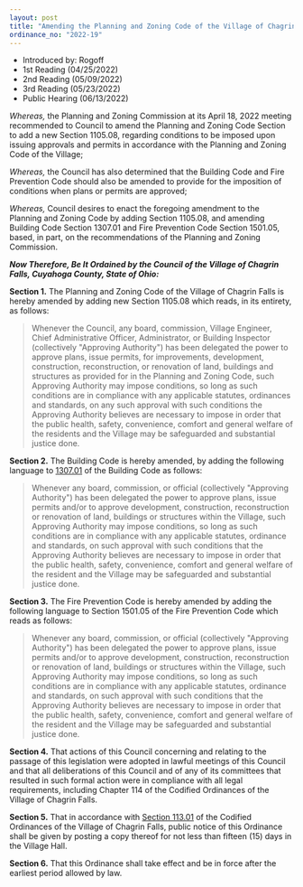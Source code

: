 ```yaml
---
layout: post
title: "Amending the Planning and Zoning Code of the Village of Chagrin Falls by Adding Section 1105.08 of the Planning and Zoning Code, and Amending Section 1307.01 of the Building Code and Amending Section 1501.05 of the Fire Prevention Code"
ordinance_no: "2022-19"
---
```


- Introduced by: Rogoff
- 1st Reading (04/25/2022)
- 2nd Reading (05/09/2022)
- 3rd Reading (05/23/2022)
- Public Hearing (06/13/2022)

_Whereas,_ the Planning and Zoning Commission at its April 18, 2022 meeting
recommended to Council to amend the Planning and Zoning Code Section to add a
new Section 1105.08, regarding conditions to be imposed upon issuing approvals
and permits in accordance with the Planning and Zoning Code of the Village;

_Whereas,_ the Council has also determined that the Building Code and Fire
Prevention Code should also be amended to provide for the imposition of
conditions when plans or permits are approved;

_Whereas,_ Council desires to enact the foregoing amendment to the Planning and
Zoning Code by adding Section 1105.08, and amending Building Code Section
1307.01 and Fire Prevention Code Section 1501.05, based, in part, on the
recommendations of the Planning and Zoning Commission.

**_Now Therefore, Be It Ordained by the Council of the Village of Chagrin Falls,
Cuyahoga County, State of Ohio:_**

**Section 1.** The Planning and Zoning Code of the Village of Chagrin Falls is
hereby amended by adding new Section 1105.08 which reads, in its entirety, as
follows:

> Whenever the Council, any board, commission, Village Engineer, Chief
> Administrative Officer, Administrator, or Building Inspector (collectively
> "Approving Authority") has been delegated the power to approve plans, issue
> permits, for improvements, development, construction, reconstruction, or
> renovation of land, buildings and structures as provided for in the Planning
> and Zoning Code, such Approving Authority may impose conditions, so long as
> such conditions are in compliance with any applicable statutes, ordinances and
> standards, on any such approval with such conditions the Approving Authority
> believes are necessary to impose in order that the public health, safety,
> convenience, comfort and general welfare of the residents and the Village may
> be safeguarded and substantial justice done.

**Section 2.** The Building Code is hereby amended, by adding the following
language to [1307.01][CFCO 1307.01] of the Building Code as follows:

> Whenever any board, commission, or official (collectively "Approving
> Authority") has been delegated the power to approve plans, issue permits
> and/or to approve development, construction, reconstruction or renovation of
> land, buildings or structures within the Village, such Approving Authority may
> impose conditions, so long as such conditions are in compliance with any
> applicable statutes, ordinance and standards, on such approval with such
> conditions that the Approving Authority believes are necessary to impose in
> order that the public health, safety, convenience, comfort and general welfare
> of the resident and the Village may be safeguarded and substantial justice
> done.

**Section 3.** The Fire Prevention Code is hereby amended by adding the
following language to Section 1501.05 of the Fire Prevention Code which reads as
follows:

> Whenever any board, commission, or official (collectively "Approving
> Authority") has been delegated the power to approve plans, issue permits
> and/or to approve development, construction, reconstruction or renovation of
> land, buildings or structures within the Village, such Approving Authority may
> impose conditions, so long as such conditions are in compliance with any
> applicable statutes, ordinance and standards, on such approval with such
> conditions that the Approving Authority believes are necessary to impose in
> order that the public health, safety, convenience, comfort and general welfare
> of the resident and the Village may be safeguarded and substantial justice
> done.

**Section 4.** That actions of this Council concerning and relating to the
passage of this legislation were adopted in lawful meetings of this Council and
that all deliberations of this Council and of any of its committees that
resulted in such formal action were in compliance with all legal requirements,
including Chapter 114 of the Codified Ordinances of the Village of Chagrin
Falls.

**Section 5.** That in accordance with [Section 113.01][CFCO 113.01] of the
Codified Ordinances of the Village of Chagrin Falls, public notice of this
Ordinance shall be given by posting a copy thereof for not less than fifteen
(15) days in the Village Hall.

**Section 6.** That this Ordinance shall take effect and be in force after the
earliest period allowed by law.

[CFCO 113.01]:</chapters/chapter-113-ordinances-and-resolutions/#11301-publication-and-posting>
[CFCO 1307.01]:</chapters/chapter-1307-building-permits/#130701-building-permits-required-application-plans-and-drawings>
